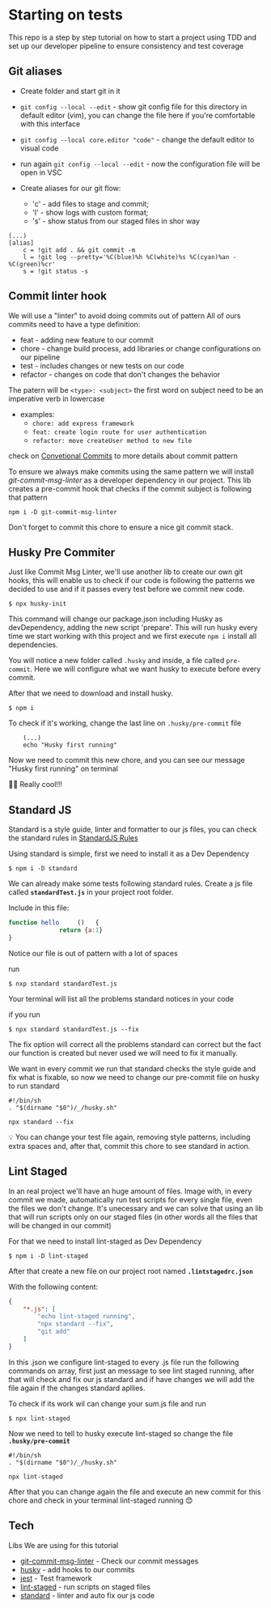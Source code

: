 # Starting on tests

This repo is a step by step tutorial on how to start a project using TDD and set up our developer pipeline to ensure consistency and test coverage

## Git aliases

- Create folder and start git in it
- `git config --local --edit` - show git config file for this directory in default editor (vim), you can change the file here if you're comfortable with this interface
- `git config --local core.editor "code"` - change the default editor to visual code
- run again `git config --local --edit` - now the configuration file will be open in VSC

- Create aliases for our git flow: 
    -   'c' - add files to stage and commit; 
    -   'l' - show logs with custom format; 
    -   's' - show status from our staged files in shor way
      
```$
(...)
[alias]
    c = !git add . && git commit -m
    l = !git log --pretty='%C(blue)%h %C(white)%s %C(cyan)%an - %C(green)%cr'
    s = !git status -s
```

## Commit linter hook

We will use a "linter" to avoid doing commits out of pattern
All of ours commits need to have a type definition:

- feat - adding new feature to our commit
- chore - change build process, add libraries or change configurations on our pipeline
- test - includes changes or new tests on our code
- refactor - changes on code that don't changes the behavior

The patern will be `<type>: <subject>` the first word on subject need to be an imperative verb in lowercase
- examples:
    - `chore: add express framework`
    - `feat: create login route for user authentication`
    - `refactor: move createUser method to new file`

check on [Convetional Commits](https://www.conventionalcommits.org/en/v1.0.0/) to more details about commit pattern

To ensure we always make commits using the same pattern we will install *git-commit-msg-linter* as a developer dependency in our project.
This lib creates a pre-commit hook that checks if the commit subject is following that pattern

```$
npm i -D git-commit-msg-linter
```

Don't forget to commit this chore to ensure a nice git commit stack.

## Husky Pre Commiter

Just like Commit Msg Linter, we'll use another lib to create our own git hooks, this will enable us to check if our code is following the patterns we decided to use and if it passes every test before we commit new code.

`$ npx husky-init`

This command will change our package.json including Husky as devDependency, adding the new script 'prepare'. This will run husky every time we start working with this project and we first execute `npm i` install all dependencies.

You will notice a new folder called `.husky` and inside, a file called `pre-commit`. Here we will configure what we want husky to execute before every commit.

After that we need to download and install husky.

`$ npm i` 

To check if it's working, change the last line on `.husky/pre-commit` file

```$
    (...)
    echo "Husky first running"
```

Now we need to commit this new chore, and you can see our message "Husky first running" on terminal

👍🏼 Really cool!!!

## Standard JS

Standard is a style guide, linter and formatter to our js files, you can check the standard rules in [StandardJS Rules](https://standardjs.com/rules.html)

Using standard is simple, first we need to install it as a Dev Dependency

`$ npm i -D standard`

We can already make some tests following standard rules.
Create a js file called **`standardTest.js`** in your project root folder.

Include in this file:

```js
function hello     ()   {
              return {a:1}
}
```

Notice our file is out of pattern with a lot of spaces

run

`$ nxp standard standardTest.js`

Your terminal will list all the problems standard notices in your code

if you run

`$ npx standard standardTest.js --fix` 

The fix option will correct all the problems standard can correct but the fact our function is created but never used we will need to fix it manually.

We want in every commit we run that standard checks the style guide and fix what is fixable, so now we need to change our pre-commit file on husky to run standard

```$
#!/bin/sh
. "$(dirname "$0")/_/husky.sh"
    
npx standard --fix
```

:bulb: You can change your test file again, removing style patterns, including extra spaces and, after that, commit this chore to see standard in action.


## Lint Staged

In an real project we'll have an huge amount of files. 
Image with, in every commit we made, automatically run test scripts for every single file, even the files we don't change.
It's unecessary and we can solve that using an lib that will run scripts only on our staged files (in other words all the files that will be changed in our commit)

For that we need to install lint-staged as Dev Dependency

`$ npm i -D lint-staged`

After that create a new file on our project root named **`.lintstagedrc.json`**

With the following content:

```json
{
    "*.js": [
        "echo lint-staged running",
        "npx standard --fix",
        "git add"
    ]
}
```

In this .json we configure lint-staged to every .js file run the following commands on array, first just an message to see lint staged running, after that will check and fix our js standard and if have changes we will add the file again if the changes standard apllies.


To check if its work wil can change your sum.js file and run 

`$ npx lint-staged`

Now we need to tell to husky execute lint-staged so change the file **`.husky/pre-commit`**

```$
#!/bin/sh
. "$(dirname "$0")/_/husky.sh"

npx lint-staged
```

After that you can change again the file and execute an new commit for this chore and check in your terminal lint-staged running 😊


## Tech

Libs We are using for this tutorial

- [git-commit-msg-linter](https://www.npmjs.com/package/git-commit-msg-linter) - Check our commit messages
- [husky](https://typicode.github.io/husky/#/) - add hooks to our commits
- [jest](https://jestjs.io/) - Test framework
- [lint-staged](https://www.npmjs.com/package/lint-staged) - run scripts on staged files
- [standard](https://standardjs.com/) - linter and auto fix our js code
